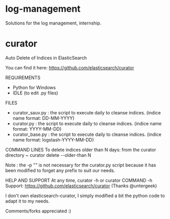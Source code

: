 log-management
==============

Solutions for the log management, internship.


curator
==============

Auto Delete of Indices in ElasticSearch

You can find it here: https://github.com/elasticsearch/curator

REQUIREMENTS
- Python for Windows
- IDLE (to edit .py files)

FILES
- curator_sauv.py : the script to execute daily to cleanse indices. (indice name format: DD-MM-YYYY)
- curator.py : the script to execute daily to cleanse indices. (indice name format: YYYY-MM-DD)
- curator_base.py : the script to execute daily to cleanse indices. (indice name format: logstash-YYYY-MM-DD)

COMMAND LINES
To delete indices older than N days: from the curator directory
~ curator delete --older-than N

Note : the -p "" is not necessary for the curator.py script because it has been modified to forget any prefix to suit our needs.

HELP AND SUPPORT
At any time, curator -h or curator COMMAND -h
Support: https://github.com/elasticsearch/curator
(Thanks @untergeek)

I don't own elasticsearch-curator, I simply modified a bit the python code to adapt it to my needs. 

Comments/forks appreciated :)
